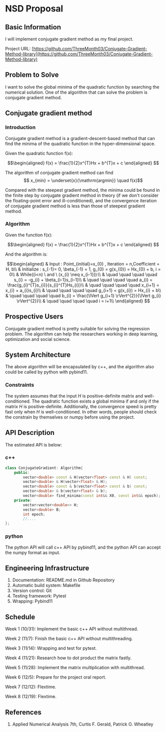 # NSD Proposal

## Basic Information

I will implement conjugate gradient method as my final project.

Project URL: [https://github.com/ThreeMonth03/Conjugate-Gradient-Method-library](https://github.com/ThreeMonth03/Conjugate-Gradient-Method-library)


## Problem to Solve

I want to solve the global minima of the quadratic function by searching the numerical solution. One of the algorithm that can solve the problem is conjugate gradient method.

## Conjugate gradient method
### Introduction

Conjugate gradient method is a gradient-descent-based method that can find the minima of the quadratic function in the hyper-dimensional space. 

Given the quadratic function f(x):

$$\begin{aligned}
f(x) = \frac{1}{2}x^{T}Hx + b^{T}x + c
\end{aligned}
$$

The algorithm of conjugate gradient method can find 
$$ x_{min} = \underset{x}{\mathrm{argmin}} \quad f(x)$$

Compared with the steepest gradient method, the minima could be found in the finite step by conjugate gradient method in theory (if we don't consider the floating-point error and ill-conditioned), and the convergence iteration of conjugate gradient method is less than those of steepest gradient method.

### Algorithm
Given the function f(x):

$$\begin{aligned}
f(x) = \frac{1}{2}x^{T}Hx + b^{T}x + c
\end{aligned}
$$

And the algorithm is:



$$\begin{aligned}
& Input : Point_{initial}=x_{0} , Iteration = n,Coefficient = H, b\\   
& Initialize : s_{-1}= 0, \beta_{-1} = 1, g_{0} = g(x_{0}) = Hx_{0} + b, i = 0\\  
& While((i<n) \ and \ (x_{i} \neq x_{i-1})):\\  
& \quad \quad \quad \quad s_{i} = -g_{i} + \beta_{i-1}s_{i-1}\\  
& \quad \quad \quad \quad a_{i} = \frac{g_{i}^{T}s_{i}}{s_{i}^{T}Hs_{i}}\\  
& \quad \quad \quad \quad x_{i+1} = x_{i} + a_{i}s_{i}\\  
& \quad \quad \quad \quad g_{i+1} = g(x_{i}) = Hx_{i} + b\\  
& \quad \quad \quad \quad b_{i} = \frac{\lVert g_{i+1} \rVert^{2}}{\lVert g_{i} \rVert^{2}}\\  
& \quad \quad \quad \quad i = i+1\\  
\end{aligned}  
$$

## Prospective Users

Conjugate gradient method is pretty suitable for solving the regression problem. The algorithm can help the researchers working in deep learning, optimization and social science. 

## System Architecture

The above algorithm will be encapsulated by c++, and the algorithm also could be called by python with pybind11.

### Constraints

The system assumes that the input $H$ is positive-definite matrix and well-conditioned. 
The quadratic function exists a global minima if and only if the matrix $H$ is positive-definite. Additionally, the convergence speed is pretty fast only when $H$ is well-conditioned. 
In other words, people should check the constrain by themselves or numpy before using the project.

## API Description
The estimated API is below:
### c++
```c++
class ConjugateGradient: Algorithm{
    public:
        vector<double> const & H(vector<float> const & H) const;
        vector<double> & H(vector<float> & H);
        vector<double> const & b(vector<float> const & b) const;
        vector<double> & b(vector<float> & b);
        vector<double> find_minima(const int&& X0, const int&& epoch);
    private:
        vector<vector<double>> H;
        vector<double> B;
        int epoch;
        //....
};

```

### python 
The python API will call c++ API by pybind11, and the python API can accept the numpy format as input.

## Engineering Infrastructure

1. Documentation: README.md in Github Repository
2. Automatic build system: Makefile 
3. Version control: Git
4. Testing framework: Pytest
5. Wrapping: Pybind11

## Schedule

Week 1 (10/31): Implement the basic c++ API without multithread.

Week 2 (11/7):  Finish the basic c++ API without multithreading.

Week 3 (11/14): Wrapping and test for pytest.

Week 4 (11/21): Research how to dot product the matrix fastly.

Week 5 (11/28): Implement the matrix multiplication with multithread.

Week 6 (12/5): Prepare for the project oral report.

Week 7 (12/12): Flextime.

Week 8 (12/19): Flextime.

## References

1. Applied Numerical Analysis 7th, Curtis F. Gerald, Patrick O. Wheatley